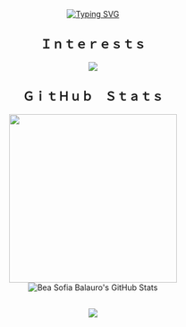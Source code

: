 <!-- https://github.com/BaeSuii/ -->

<!-- Overview -->
<div align="center">
    <a href="https://git.io/typing-svg"><img src="https://readme-typing-svg.herokuapp.com?font=Madimi+One&size=35&pause=6000&color=F7F7F7&multiline=true&repeat=true&random=false&width=900&lines=%F0%9F%8C%B1%F0%9F%8D%84+HELLO+%7C+%E3%81%93%E3%82%93%E3%81%AB%E3%81%A1%E3%81%AF+%7C+%EC%95%88%EB%85%95%ED%95%98%EC%84%B8%EC%9A%94+%7C+KUMUSTA+%F0%9F%8D%84%F0%9F%8C%B1" alt="Typing SVG" /></a>
</div>

<!-- Tools -->
<h2 align="center"> Ｉｎｔｅｒｅｓｔｓ</h2> 
<p align="center"> 
    <a rel="noopener noreferrer nofollow">
        <img src="https://skillicons.dev/icons?i=unity,blender,figma,vscode,cs,css,js,react,kotlin,androidstudio" />
    </a>
</p>


<!-- Stats -->
<h2 align="center"> ＧｉｔＨｕｂ　Ｓｔａｔｓ </h2> 
<p align="center">  
    <img src="https://github-readme-stats-baesuiis-projects.vercel.app/api/top-langs/?username=BaeSuii&layout=compact&theme=catppuccin_mocha&hide_border=true&bg_color=0D1117&hide=html,css,gdscript,shaderlab,hlsl" width = "300"/>
    <img alt="Bea Sofia Balauro's GitHub Stats" src="https://github-readme-stats-baesuiis-projects.vercel.app/api?username=BaeSuii&show_icons=true&theme=catppuccin_mocha&hide_border=true&bg_color=0D1117&rank_icon=github&hide=stars,issues&include_all_commits=true" />
</p>

<!-- Footer -->
<h2> </h2>
<p align="center">
    <img src="https://novatorem-baesuiis-projects.vercel.app/api/spotify"/>
</p>
